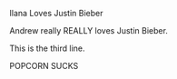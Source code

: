 Ilana Loves Justin Bieber

Andrew really REALLY loves Justin Bieber.

This is the third line.

POPCORN SUCKS
